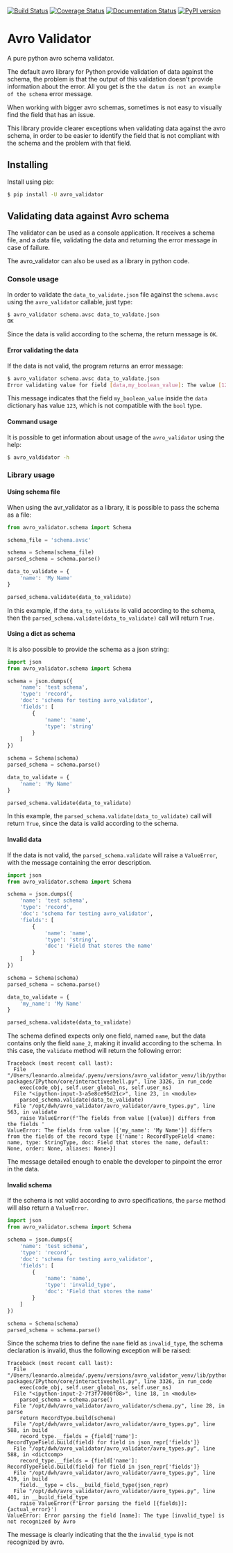 [![Build Status](https://travis-ci.org/leocalm/avro_validator.svg?branch=master)](https://travis-ci.org/leocalm/avro_validator)
[![Coverage Status](https://coveralls.io/repos/github/leocalm/avro_validator/badge.svg?branch=master)](https://coveralls.io/github/leocalm/avro_validator?branch=master)
[![Documentation Status](https://readthedocs.org/projects/avro-validator/badge/?version=latest)](https://avro-validator.readthedocs.io/en/latest/?badge=latest)
[![PyPI version](https://badge.fury.io/py/avro-validator.svg)](https://badge.fury.io/py/avro-validator)

# Avro Validator
A pure python avro schema validator.

The default avro library for Python provide validation of data against the schema, the problem is that the output of 
this validation doesn't provide information about the error. 
All you get is the `the datum is not an example of the schema` error message.

When working with bigger avro schemas, sometimes is not easy to visually find the field that has an issue.

This library provide clearer exceptions when validating data against the avro schema, in order to be easier to 
identify the field that is not compliant with the schema and the problem with that field.

## Installing
Install using pip:
```bash
$ pip install -U avro_validator
```

## Validating data against Avro schema
The validator can be used as a console application. It receives a schema file, and a data file, validating the data
and returning the error message in case of failure.

The avro_validator can also be used as a library in python code.

### Console usage
In order to validate the `data_to_validate.json` file against the `schema.avsc` using the `avro_validator` callable, just type:
```bash
$ avro_validator schema.avsc data_to_valdate.json
OK
```
Since the data is valid according to the schema, the return message is `OK`.

#### Error validating the data
If the data is not valid, the program returns an error message:
```bash
$ avro_validator schema.avsc data_to_valdate.json
Error validating value for field [data,my_boolean_value]: The value [123] is not from one of the following types: [[NullType, BooleanType]]
```
This message indicates that the field `my_boolean_value` inside the `data` dictionary has value `123`, which is not 
compatible with the `bool` type.

#### Command usage
It is possible to get information about usage of the `avro_validator` using the help:
```bash
$ avro_valdidator -h
```

### Library usage
#### Using schema file
When using the avr_validator as a library, it is possible to pass the schema as a file:
```python
from avro_validator.schema import Schema

schema_file = 'schema.avsc'

schema = Schema(schema_file)
parsed_schema = schema.parse()

data_to_validate = {
    'name': 'My Name'
}

parsed_schema.validate(data_to_validate)
```
In this example, if the `data_to_validate` is valid according to the schema, then the
 `parsed_schema.validate(data_to_validate)` call will return `True`.

#### Using a dict as schema
It is also possible to provide the schema as a json string:
```python
import json
from avro_validator.schema import Schema

schema = json.dumps({
    'name': 'test schema',
    'type': 'record',
    'doc': 'schema for testing avro_validator',
    'fields': [
        {
            'name': 'name',
            'type': 'string'
        }
    ]
})

schema = Schema(schema)
parsed_schema = schema.parse()

data_to_validate = {
    'name': 'My Name'
}

parsed_schema.validate(data_to_validate)
```
In this example, the `parsed_schema.validate(data_to_validate)` call will return `True`, since the data is valid according to the schema.

#### Invalid data
If the data is not valid, the `parsed_schema.validate` will raise a `ValueError`, with the message containing the error description.
```python
import json
from avro_validator.schema import Schema

schema = json.dumps({
    'name': 'test schema',
    'type': 'record',
    'doc': 'schema for testing avro_validator',
    'fields': [
        {
            'name': 'name',
            'type': 'string',
            'doc': 'Field that stores the name'
        }
    ]
})

schema = Schema(schema)
parsed_schema = schema.parse()

data_to_validate = {
    'my_name': 'My Name'
}

parsed_schema.validate(data_to_validate)
```
The schema defined expects only one field, named `name`, but the data contains only the field `name_2`, 
making it invalid according to the schema. In this case, the `validate` method will return the following error:
```
Traceback (most recent call last):
  File "/Users/leonardo.almeida/.pyenv/versions/avro_validator_venv/lib/python3.7/site-packages/IPython/core/interactiveshell.py", line 3326, in run_code
    exec(code_obj, self.user_global_ns, self.user_ns)
  File "<ipython-input-3-a5e8ce95d21c>", line 23, in <module>
    parsed_schema.validate(data_to_validate)
  File "/opt/dwh/avro_validator/avro_validator/avro_types.py", line 563, in validate
    raise ValueError(f'The fields from value [{value}] differs from the fields '
ValueError: The fields from value [{'my_name': 'My Name'}] differs from the fields of the record type [{'name': RecordTypeField <name: name, type: StringType, doc: Field that stores the name, default: None, order: None, aliases: None>}]
```
The message detailed enough to enable the developer to pinpoint the error in the data.

#### Invalid schema
If the schema is not valid according to avro specifications, the `parse` method will also return a `ValueError`.
```python
import json
from avro_validator.schema import Schema

schema = json.dumps({
    'name': 'test schema',
    'type': 'record',
    'doc': 'schema for testing avro_validator',
    'fields': [
        {
            'name': 'name',
            'type': 'invalid_type',
            'doc': 'Field that stores the name'
        }
    ]
})

schema = Schema(schema)
parsed_schema = schema.parse()
```
Since the schema tries to define the `name` field as `invalid_type`, the schema declaration is invalid, 
thus the following exception will be raised:
```
Traceback (most recent call last):
  File "/Users/leonardo.almeida/.pyenv/versions/avro_validator_venv/lib/python3.7/site-packages/IPython/core/interactiveshell.py", line 3326, in run_code
    exec(code_obj, self.user_global_ns, self.user_ns)
  File "<ipython-input-2-7f3f77000f08>", line 18, in <module>
    parsed_schema = schema.parse()
  File "/opt/dwh/avro_validator/avro_validator/schema.py", line 28, in parse
    return RecordType.build(schema)
  File "/opt/dwh/avro_validator/avro_validator/avro_types.py", line 588, in build
    record_type.__fields = {field['name']: RecordTypeField.build(field) for field in json_repr['fields']}
  File "/opt/dwh/avro_validator/avro_validator/avro_types.py", line 588, in <dictcomp>
    record_type.__fields = {field['name']: RecordTypeField.build(field) for field in json_repr['fields']}
  File "/opt/dwh/avro_validator/avro_validator/avro_types.py", line 419, in build
    field.__type = cls.__build_field_type(json_repr)
  File "/opt/dwh/avro_validator/avro_validator/avro_types.py", line 401, in __build_field_type
    raise ValueError(f'Error parsing the field [{fields}]: {actual_error}')
ValueError: Error parsing the field [name]: The type [invalid_type] is not recognized by Avro
```
The message is clearly indicating that the the `invalid_type` is not recognized by avro.